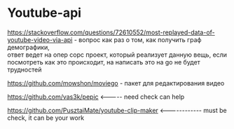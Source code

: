 # Youtube-api

https://stackoverflow.com/questions/72610552/most-replayed-data-of-youtube-video-via-api - вопрос как раз о том, как получить граф демографики,  
ответ ведет на опер сорс проект, который реализует данную вещь, если посмотреть как это происходит, на написать это на go не будет трудностей

https://github.com/mowshon/moviego - пакет для редактирования видео

https://github.com/vas3k/pepic <----- need check can help


https://github.com/PusztaiMate/youtube-clip-maker <------------ must be check, it can be your work
